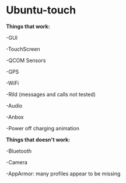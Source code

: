 # Ubuntu-touch

**Things that work:**

-GUI

-TouchScreen

-QCOM Sensors

-GPS

-WiFi

-Rild (messages and calls not tested)

-Audio

-Anbox

-Power off charging animation


**Things that doesn't work:**

-Bluetooth

-Camera

-AppArmor: many profiles appear to be missing
